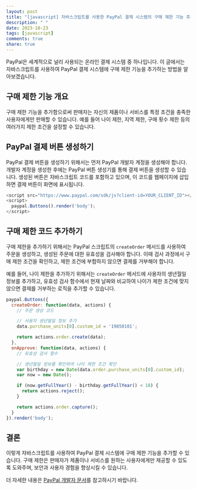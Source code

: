 ```yaml
---
layout: post
title: "[javascript] 자바스크립트를 사용한 PayPal 결제 시스템의 구매 제한 기능 추가하기"
description: " "
date: 2023-10-23
tags: [javascript]
comments: true
share: true
---
```


PayPal은 세계적으로 널리 사용되는 온라인 결제 시스템 중 하나입니다. 이 글에서는 자바스크립트를 사용하여 PayPal 결제 시스템에 구매 제한 기능을 추가하는 방법을 알아보겠습니다.

## 구매 제한 기능 개요
구매 제한 기능을 추가함으로써 판매자는 자신의 제품이나 서비스를 특정 조건을 충족한 사용자에게만 판매할 수 있습니다. 예를 들어 나이 제한, 지역 제한, 구매 횟수 제한 등의 여러가지 제한 조건을 설정할 수 있습니다.

## PayPal 결제 버튼 생성하기
PayPal 결제 버튼을 생성하기 위해서는 먼저 PayPal 개발자 계정을 생성해야 합니다. 개발자 계정을 생성한 후에는 PayPal 버튼 생성기를 통해 결제 버튼을 생성할 수 있습니다. 생성된 버튼은 자바스크립트 코드를 포함하고 있으며, 이 코드를 웹페이지에 삽입하면 결제 버튼이 화면에 표시됩니다.

```javascript
<script src="https://www.paypal.com/sdk/js?client-id=YOUR_CLIENT_ID"></script>
<script>
  paypal.Buttons().render('body');
</script>
```

## 구매 제한 코드 추가하기
구매 제한을 추가하기 위해서는 PayPal 스크립트의 `createOrder` 메서드를 사용하여 주문을 생성하고, 생성된 주문에 대한 유효성을 검사해야 합니다. 이때 검사 과정에서 구매 제한 조건을 확인하고, 제한 조건에 부합하지 않으면 결제를 거부해야 합니다.

예를 들어, 나이 제한을 추가하기 위해서는 `createOrder` 메서드에 사용자의 생년월일 정보를 추가하고, 유효성 검사 함수에서 현재 날짜와 비교하여 나이가 제한 조건에 맞지 않으면 결제를 거부하는 로직을 추가할 수 있습니다.

```javascript
paypal.Buttons({
  createOrder: function(data, actions) {
    // 주문 생성 코드

    // 사용자 생년월일 정보 추가
    data.purchase_units[0].custom_id = '19850101';

    return actions.order.create(data);
  },
  onApprove: function(data, actions) {
    // 유효성 검사 함수

    // 생년월일 정보를 확인하여 나이 제한 조건 확인
    var birthday = new Date(data.order.purchase_units[0].custom_id);
    var now = new Date();

    if (now.getFullYear() - birthday.getFullYear() < 18) {
      return actions.reject();
    }

    return actions.order.capture();
  }
}).render('body');
```

## 결론
이렇게 자바스크립트를 사용하여 PayPal 결제 시스템에 구매 제한 기능을 추가할 수 있습니다. 구매 제한은 판매자가 제품이나 서비스를 원하는 사용자에게만 제공할 수 있도록 도와주며, 보안과 사용자 경험을 향상시킬 수 있습니다.

더 자세한 내용은 [PayPal 개발자 문서](https://developer.paypal.com/docs/)를 참고하시기 바랍니다.